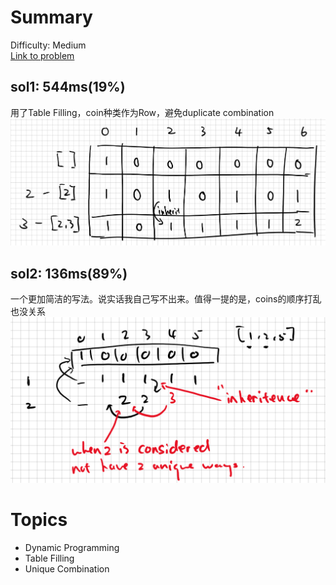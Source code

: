 # Summary
Difficulty: Medium<br/>
[Link to problem](https://leetcode.com/problems/coin-change-2/)<br/>
## sol1: 544ms(19%)
用了Table Filling，coin种类作为Row，避免duplicate combination<br/>
![Pic](./Sample.png)
## sol2: 136ms(89%)
一个更加简洁的写法。说实话我自己写不出来。值得一提的是，coins的顺序打乱也没关系<br/>
![Pic](./Sample2.png)
# Topics
- Dynamic Programming 
- Table Filling
- Unique Combination